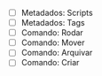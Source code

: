 - [ ] Metadados: Scripts
- [ ] Metadados: Tags
- [ ] Comando: Rodar
- [ ] Comando: Mover
- [ ] Comando: Arquivar
- [ ] Comando: Criar